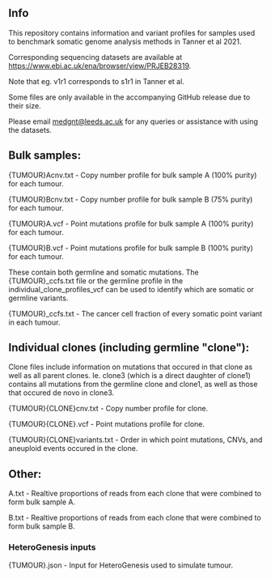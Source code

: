 ## Info
This repository contains information and variant profiles for samples used to benchmark somatic genome analysis methods in Tanner et al 2021.

Corresponding sequencing datasets are available at https://www.ebi.ac.uk/ena/browser/view/PRJEB28319.

Note that eg. v1r1 corresponds to s1r1 in Tanner et al.

Some files are only available in the accompanying GitHub release due to their size.

Please email medgnt@leeds.ac.uk for any queries or assistance with using the datasets.


## Bulk samples:

{TUMOUR}Acnv.txt - Copy number profile for bulk sample A (100% purity) for each tumour.

{TUMOUR}Bcnv.txt - Copy	number profile for bulk sample B (75% purity) for each tumour.

{TUMOUR}A.vcf - Point mutations profile for bulk sample A (100% purity) for each tumour. 

{TUMOUR}B.vcf -	Point mutations profile for bulk sample B (100% purity) for each tumour.

These contain both germline and somatic mutations. The {TUMOUR}_ccfs.txt file or the germline profile in the individual_clone_profiles_vcf can be used to identify which are somatic or germline variants.

{TUMOUR}_ccfs.txt - The cancer cell fraction of every somatic point variant in each tumour.

## Individual clones (including germline "clone"):

Clone files include information on mutations that occured in that clone as well as all parent clones. Ie. clone3 (which is a direct daughter of clone1) contains all mutations from the germline clone and clone1, as well as those that occured de novo in clone3.

{TUMOUR}{CLONE}cnv.txt - Copy number profile for clone.

{TUMOUR}{CLONE}.vcf - Point mutations profile for clone.

{TUMOUR}{CLONE}variants.txt - Order in which point mutations, CNVs, and aneuploid events occured in the clone.


## Other:

A.txt - Realtive proportions of reads from each clone that were combined to form bulk sample A.

B.txt -	Realtive proportions of reads from each clone that were combined to form bulk sample B.

### HeteroGenesis inputs

{TUMOUR}.json - Input for HeteroGenesis used to simulate tumour.


